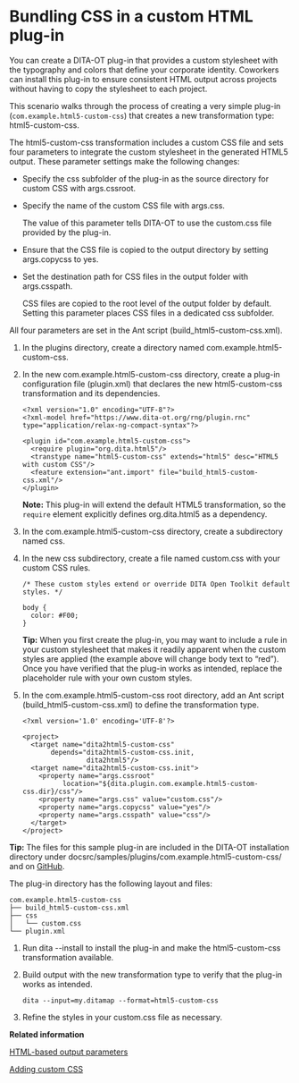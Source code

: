 # Bundling CSS in a custom HTML plug-in

You can create a DITA-OT plug-in that provides a custom stylesheet with the typography and colors that define your corporate identity. Coworkers can install this plug-in to ensure consistent HTML output across projects without having to copy the stylesheet to each project.

This scenario walks through the process of creating a very simple plug-in \(`com.example.html5-custom-css`\) that creates a new transformation type: html5-custom-css.

The html5-custom-css transformation includes a custom CSS file and sets four parameters to integrate the custom stylesheet in the generated HTML5 output. These parameter settings make the following changes:

-   Specify the css subfolder of the plug-in as the source directory for custom CSS with args.cssroot.

-   Specify the name of the custom CSS file with args.css.

    The value of this parameter tells DITA-OT to use the custom.css file provided by the plug-in.

-   Ensure that the CSS file is copied to the output directory by setting args.copycss to yes.

-   Set the destination path for CSS files in the output folder with args.csspath.

    CSS files are copied to the root level of the output folder by default. Setting this parameter places CSS files in a dedicated css subfolder.


All four parameters are set in the Ant script \(build\_html5-custom-css.xml\).

1.  In the plugins directory, create a directory named com.example.html5-custom-css.

2.  In the new com.example.html5-custom-css directory, create a plug-in configuration file \(plugin.xml\) that declares the new html5-custom-css transformation and its dependencies.

    ```
    <?xml version="1.0" encoding="UTF-8"?>
    <?xml-model href="https://www.dita-ot.org/rng/plugin.rnc" type="application/relax-ng-compact-syntax"?>
    
    <plugin id="com.example.html5-custom-css">
      <require plugin="org.dita.html5"/>
      <transtype name="html5-custom-css" extends="html5" desc="HTML5 with custom CSS"/>
      <feature extension="ant.import" file="build_html5-custom-css.xml"/>
    </plugin>
    ```

    **Note:** This plug-in will extend the default HTML5 transformation, so the `require` element explicitly defines org.dita.html5 as a dependency.

3.  In the com.example.html5-custom-css directory, create a subdirectory named css.

4.  In the new css subdirectory, create a file named custom.css with your custom CSS rules.

    ```
    /* These custom styles extend or override DITA Open Toolkit default styles. */
    
    body {
      color: #F00;
    }
    ```

    **Tip:** When you first create the plug-in, you may want to include a rule in your custom stylesheet that makes it readily apparent when the custom styles are applied \(the example above will change body text to “red”\). Once you have verified that the plug-in works as intended, replace the placeholder rule with your own custom styles.

5.  In the com.example.html5-custom-css root directory, add an Ant script \(build\_html5-custom-css.xml\) to define the transformation type.

    ```
    <?xml version='1.0' encoding='UTF-8'?>
    
    <project>
      <target name="dita2html5-custom-css"
           depends="dita2html5-custom-css.init,
                    dita2html5"/>
      <target name="dita2html5-custom-css.init">
        <property name="args.cssroot"
              location="${dita.plugin.com.example.html5-custom-css.dir}/css"/>
        <property name="args.css" value="custom.css"/>
        <property name="args.copycss" value="yes"/>
        <property name="args.csspath" value="css"/>
      </target>
    </project>
    ```


**Tip:** The files for this sample plug-in are included in the DITA-OT installation directory under docsrc/samples/plugins/com.example.html5-custom-css/ and on [GitHub](https://github.com/dita-ot/docs/tree/develop/samples/plugins/com.example.html5-custom-css).

The plug-in directory has the following layout and files:

```
com.example.html5-custom-css
├── build_html5-custom-css.xml
├── css
│   └── custom.css
└── plugin.xml
```

1.  Run dita --install to install the plug-in and make the html5-custom-css transformation available.
2.  Build output with the new transformation type to verify that the plug-in works as intended.

    ```
    dita --input=my.ditamap --format=html5-custom-css
    ```

3.  Refine the styles in your custom.css file as necessary.

**Related information**  


[HTML-based output parameters](../parameters/parameters-base-html.md)

[Adding custom CSS](../topics/html-customization-css.md)

